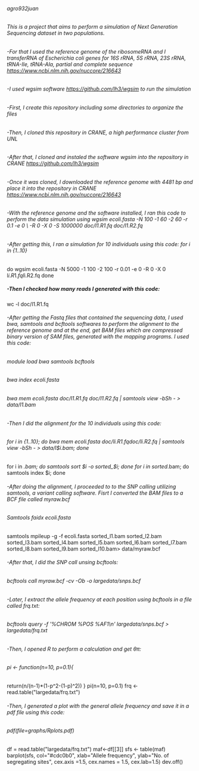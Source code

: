 ###### agro932juan
###### This is a project that aims to perform a simulation of Next Generation Sequencing dataset in  two populations. 
###### -For that I used the reference genome of the ribosomeRNA and I transferRNA of Escherichia coli genes for 16S rRNA, 5S rRNA, 23S rRNA, tRNA-Ile, tRNA-Ala, partial and complete sequence https://www.ncbi.nlm.nih.gov/nuccore/216643
###### -I used wgsim software https://github.com/lh3/wgsim to run the simulation
###### -First, I create this repository including some directories to organize the files
###### -Then, I cloned this repository in CRANE, a high performance cluster from UNL
###### -After that, I cloned and instaled the software wgsim into the repository in CRANE https://github.com/lh3/wgsim
###### -Once it was cloned, I downloaded the reference genome with 4481 bp and place it into the repository in CRANE https://www.ncbi.nlm.nih.gov/nuccore/216643
###### -With the reference genome and the software installed, I ran this code to perform the data simulation using wgsim ecoli.fasta -N 100 -1 60 -2 60 -r 0.1 -e 0 \ -R 0 -X 0 -S 1000000 doc/l1.R1.fq doc/l1.R2.fq
###### -After getting this, I ran a simulation for 10 individuals using this code: for i in {1..10}
do
   wgsim ecoli.fasta -N 5000 -1 100 -2 100 -r 0.01 -e 0 -R 0 -X 0 l$i.R1.fq l$i.R2.fq
done
##### -Then I checked how many reads I generated with this code:
wc -l doc/l1.R1.fq
###### -After getting the Fastq files that contained the sequencing data, I used bwa, samtools and bcftools softwares to perform the alignment to the reference genome and at the end, get BAM files which are compressed binary version of SAM files, generated with the mapping programs. I used this code:
###### module load bwa samtools bcftools
###### bwa index ecoli.fasta
###### bwa mem ecoli.fasta doc/l1.R1.fq doc/l1.R2.fq | samtools view -bSh - > data/l1.bam
###### -Then I did the alignment for the 10 individuals using this code:
###### for i in {1..10}; do bwa mem ecoli.fasta doc/l$i.R1.fq doc/l$i.R2.fq | samtools view -bSh - > data/l$i.bam; done
for i in *.bam; do samtools sort $i -o sorted_$i; done
for i in sorted*.bam; do samtools index $i; done
###### -After doing the alignment, I proceeded to to the SNP calling utilizing samtools, a variant calling software. Fisrt I converted the BAM files to a BCF file called myraw.bcf
###### Samtools faidx ecoli.fasta
samtools mpileup -g -f ecoli.fasta sorted_l1.bam sorted_l2.bam sorted_l3.bam sorted_l4.bam sorted_l5.bam sorted_l6.bam sorted_l7.bam sorted_l8.bam sorted_l9.bam sorted_l10.bam> data/myraw.bcf
###### -After that, I did the SNP call unsing bcftools:
###### bcftools call myraw.bcf -cv -Ob -o largedata/snps.bcf
###### -Later, I extract the allele frequency at each position using bcftools in a file called frq.txt: 
###### bcftools query -f '%CHROM %POS %AF1\n' largedata/snps.bcf > largedata/frq.txt
###### -Then, I opened R to perform a calculation and get θπ:
###### pi <- function(n=10, p=0.1){
  return(n/(n-1)*(1-p^2-(1-p)^2))
}
pi(n=10, p=0.1)
frq <- read.table("largedata/frq.txt")
###### -Then, I generated a plot with the general allele frequency and save it in a pdf file using this code:
###### pdf(file=graphs/Rplots.pdf)
df = read.table("largedata/frq.txt")
maf<-df[[3]]
    sfs <- table(maf)
    barplot(sfs, col="#cdc0b0", xlab="Allele frequency",
            ylab="No. of segregating sites",
            cex.axis =1.5, cex.names = 1.5, cex.lab=1.5)
dev.off()
###### 
###### 
###### 
###### 
###### 


